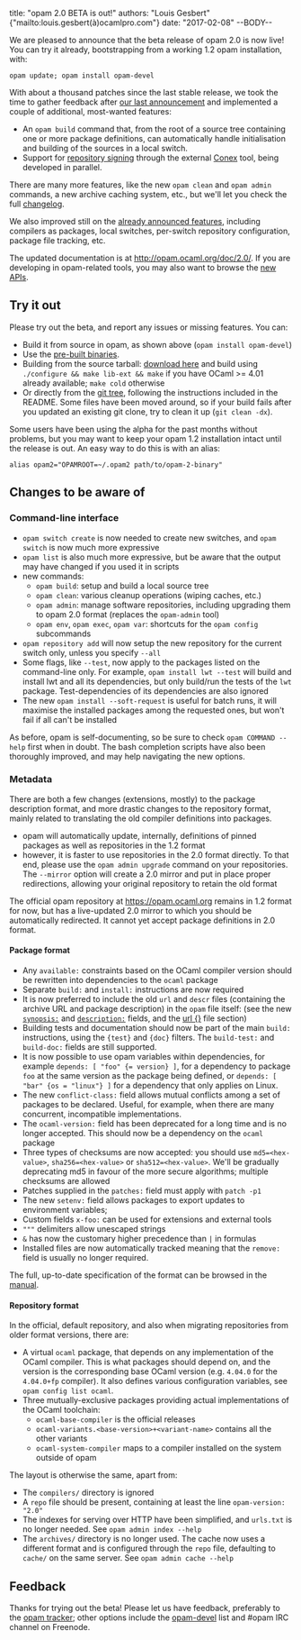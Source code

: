 title: "opam 2.0 BETA is out!"
authors: "Louis Gesbert" {"mailto:louis.gesbert(à)ocamlpro.com"}
date: "2017-02-08"
--BODY--

We are pleased to announce that the beta release of opam 2.0 is now live! You
can try it already, bootstrapping from a working 1.2 opam installation, with:

```
opam update; opam install opam-devel
```

With about a thousand patches since the last stable release, we took the time to
gather feedback after [our last announcement](opam-2-0-preview) and implemented
a couple of additional, most-wanted features:

- An `opam build` command that, from the root of a source tree containing one
  or more package definitions, can automatically handle initialisation and
  building of the sources in a local switch.
- Support for
  [repository signing](https://github.com/hannesm/conex-paper/raw/master/paper.pdf)
  through the external [Conex](https://github.com/hannesm/conex) tool, being
  developed in parallel.

There are many more features, like the new `opam clean` and `opam admin`
commands, a new archive caching system, etc., but we'll let you check the full
[changelog](https://github.com/ocaml/opam/blob/2.0.0-beta/CHANGES).

We also improved still on the
[already announced features](opam-2-0-preview/#Afewhighlights), including
compilers as packages, local switches, per-switch repository configuration,
package file tracking, etc.

The updated documentation is at http://opam.ocaml.org/doc/2.0/. If you are
developing in opam-related tools, you may also want to browse the
[new APIs](https://opam.ocaml.org/doc/2.0/api/index.html).


## Try it out

Please try out the beta, and report any issues or missing features. You can:

- Build it from source in opam, as shown above (`opam install opam-devel`)
- Use the [pre-built binaries](https://github.com/ocaml/opam/releases/tag/2.0.0-beta).
- Building from the source tarball:
  [download here](https://github.com/ocaml/opam/releases/download/2.0.0-beta/opam-full-2.0.0-beta.tar.gz)
  and build using `./configure && make lib-ext && make` if you have OCaml >=
  4.01 already available; `make cold` otherwise
- Or directly from the
  [git tree](https://github.com/ocaml/opam/tree/2.0.0-beta), following the
  instructions included in the README. Some files have been moved around, so if
  your build fails after you updated an existing git clone, try to clean it up
  (`git clean -dx`).

Some users have been using the alpha for the past months without problems, but
you may want to keep your opam 1.2 installation intact until the release is out.
An easy way to do this is with an alias:

```
alias opam2="OPAMROOT=~/.opam2 path/to/opam-2-binary"
```


## Changes to be aware of

### Command-line interface

- `opam switch create` is now needed to create new switches, and `opam switch`
  is now much more expressive
- `opam list` is also much more expressive, but be aware that the output may
  have changed if you used it in scripts
- new commands:
    - `opam build`: setup and build a local source tree
    - `opam clean`: various cleanup operations (wiping caches, etc.)
    - `opam admin`: manage software repositories, including upgrading them to
      opam 2.0 format (replaces the `opam-admin` tool)
    - `opam env`, `opam exec`, `opam var`: shortcuts for the `opam config` subcommands
- `opam repository add` will now setup the new repository for the current switch
  only, unless you specify `--all`
- Some flags, like `--test`, now apply to the packages listed on the
  command-line only. For example, `opam install lwt --test` will build and
  install lwt and all its dependencies, but only build/run the tests of the
  `lwt` package. Test-dependencies of its dependencies are also ignored
- The new `opam install --soft-request` is useful for batch runs, it will
  maximise the installed packages among the requested ones, but won't fail if
  all can't be installed

As before, opam is self-documenting, so be sure to check `opam COMMAND --help`
first when in doubt. The bash completion scripts have also been thoroughly
improved, and may help navigating the new options.


### Metadata

There are both a few changes (extensions, mostly) to the package description
format, and more drastic changes to the repository format, mainly related to
translating the old compiler definitions into packages.

- opam will automatically update, internally, definitions of pinned packages as
  well as repositories in the 1.2 format
- however, it is faster to use repositories in the 2.0 format directly. To that
  end, please use the `opam admin upgrade` command on your repositories. The
  `--mirror` option will create a 2.0 mirror and put in place proper
  redirections, allowing your original repository to retain the old format

The official opam repository at https://opam.ocaml.org remains in 1.2 format for
now, but has a live-updated 2.0 mirror to which you should be automatically
redirected. It cannot yet accept package definitions in 2.0 format.


#### Package format

- Any `available:` constraints based on the OCaml compiler version should be
  rewritten into dependencies to the `ocaml` package
- Separate `build:` and `install:` instructions are now required
- It is now preferred to include the old `url` and `descr` files (containing the
  archive URL and package description) in the `opam` file itself: (see the new
  [`synopsis:`](http://opam.ocaml.org/doc/2.0/Manual.html#opamfield-synopsis)
  and
  [`description:`](http://opam.ocaml.org/doc/2.0/Manual.html#opamfield-description)
  fields, and the
  [url {}](http://opam.ocaml.org/doc/2.0/Manual.html#opamsection-url) file
  section)
- Building tests and documentation should now be part of the main `build:`
  instructions, using the `{test}` and `{doc}` filters. The `build-test:` and
  `build-doc:` fields are still supported.
- It is now possible to use opam variables within dependencies, for example
  `depends: [ "foo" {= version} ]`, for a dependency to package `foo` at the
  same version as the package being defined, or `depends:
  [ "bar" {os = "linux"} ]` for a dependency that only applies on Linux.
- The new `conflict-class:` field allows mutual conflicts among a set of
  packages to be declared. Useful, for example, when there are many concurrent,
  incompatible implementations.
- The `ocaml-version:` field has been deprecated for a long time and is no
  longer accepted. This should now be a dependency on the `ocaml` package
- Three types of checksums are now accepted: you should use `md5=<hex-value>`,
  `sha256=<hex-value>` or `sha512=<hex-value>`. We'll be gradually deprecating
  md5 in favour of the more secure algorithms; multiple checksums are allowed
- Patches supplied in the `patches:` field must apply with `patch -p1`
- The new `setenv:` field allows packages to export updates to environment
  variables;
- Custom fields `x-foo:` can be used for extensions and external tools
- `"""` delimiters allow unescaped strings
- `&` has now the customary higher precedence than `|` in formulas
- Installed files are now automatically tracked meaning that the `remove:`
  field is usually no longer required.

The full, up-to-date specification of the format can be browsed in the
[manual](http://opam.ocaml.org/doc/2.0/Manual.html#opam).

#### Repository format

In the official, default repository, and also when migrating repositories from
older format versions, there are:

- A virtual `ocaml` package, that depends on any implementation of the OCaml
  compiler. This is what packages should depend on, and the version is the
  corresponding base OCaml version (e.g. `4.04.0` for the `4.04.0+fp` compiler).
  It also defines various configuration variables, see `opam config list ocaml`.
- Three mutually-exclusive packages providing actual implementations of the
  OCaml toolchain:
    - `ocaml-base-compiler` is the official releases
    - `ocaml-variants.<base-version>+<variant-name>` contains all the other
      variants
    - `ocaml-system-compiler` maps to a compiler installed on the system
      outside of opam

The layout is otherwise the same, apart from:
- The `compilers/` directory is ignored
- A `repo` file should be present, containing at least the line `opam-version: "2.0"`
- The indexes for serving over HTTP have been simplified, and `urls.txt` is no
  longer needed. See `opam admin index --help`
- The `archives/` directory is no longer used. The cache now uses a different
  format and is configured through the `repo` file, defaulting to `cache/` on
  the same server. See `opam admin cache --help`

## Feedback

Thanks for trying out the beta! Please let us have feedback, preferably to the
[opam tracker](https://github.com/ocaml/opam/issues); other options include the
[opam-devel](mailto:opam-devel@lists.ocaml.org) list and #opam IRC channel on
Freenode.
